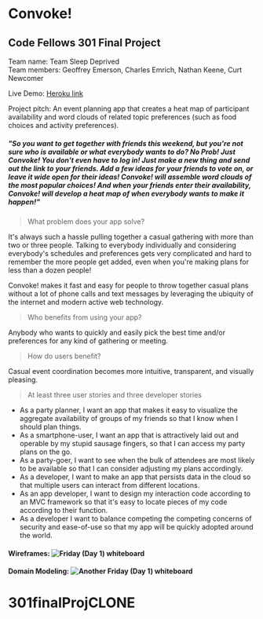 # Convoke!

## Code Fellows 301 Final Project

Team name: Team Sleep Deprived  
Team members: Geoffrey Emerson, Charles Emrich, Nathan Keene, Curt Newcomer

Live Demo: [Heroku link](https://convoke.herokuapp.com)

Project pitch: An event planning app that creates a heat map of participant availability and word clouds of related topic preferences (such as food choices and activity preferences).

##### "So you want to get together with friends this weekend, but you're not sure who is available or what everybody wants to do? No Prob! ***Just Convoke!*** You don't even have to log in! Just make a new thing and send out the link to your friends. Add a few ideas for your friends to vote on, or leave it wide open for their ideas! Convoke! will assemble word clouds of the most popular choices! And when your friends enter their availability, Convoke! will develop a heat map of when everybody wants to make it happen!"

> What problem does your app solve?

It's always such a hassle pulling together a casual gathering with more than two or three people. Talking to everybody individually and considering everybody's schedules and preferences gets very complicated and hard to remember the more people get added, even when you're making plans for less than a dozen people!

Convoke! makes it fast and easy for people to throw together casual plans without a lot of phone calls and text messages by leveraging the ubiquity of the internet and modern active web technology.

> Who benefits from using your app?

Anybody who wants to quickly and easily pick the best time and/or preferences for any kind of gathering or meeting.

> How do users benefit?

Casual event coordination becomes more intuitive, transparent, and visually pleasing.

> At least three user stories and three developer stories

- As a party planner, I want an app that makes it easy to visualize the aggregate availability of groups of my friends so that I know when I should plan things.
- As a smartphone-user, I want an app that is attractively laid out and operable by my stupid sausage fingers, so that I can access my party plans on the go.
- As a party-goer, I want to see when the bulk of attendees are most likely to be available so that I can consider adjusting my plans accordingly.
- As a developer, I want to make an app that persists data in the cloud so that multiple users can interact from different locations.
- As an app developer, I want to design my interaction code according to an MVC framework so that it's easy to locate pieces of my code according to their function.
- As a developer I want to balance competing the competing concerns of security and ease-of-use so that my app will be quickly adopted around the world.

#### Wireframes: ![Friday (Day 1) whiteboard](https://raw.githubusercontent.com/GeoffreyEmerson/301-final-project/master/projectImages/wireframesConvoke.jpg)

#### Domain Modeling: ![Another Friday (Day 1) whiteboard](https://raw.githubusercontent.com/GeoffreyEmerson/301-final-project/master/projectImages/domainModelConvoke02.jpg)
# 301finalProjCLONE

